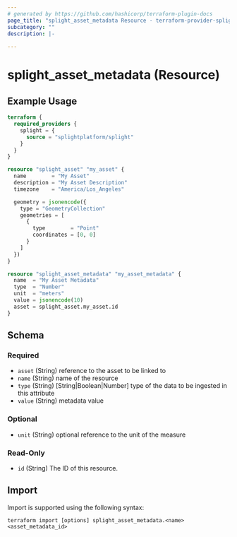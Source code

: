 ```yaml
---
# generated by https://github.com/hashicorp/terraform-plugin-docs
page_title: "splight_asset_metadata Resource - terraform-provider-splight"
subcategory: ""
description: |-
  
---
```


# splight_asset_metadata (Resource)



## Example Usage

```terraform
terraform {
  required_providers {
    splight = {
      source = "splightplatform/splight"
    }
  }
}

resource "splight_asset" "my_asset" {
  name        = "My Asset"
  description = "My Asset Description"
  timezone    = "America/Los_Angeles"

  geometry = jsonencode({
    type = "GeometryCollection"
    geometries = [
      {
        type        = "Point"
        coordinates = [0, 0]
      }
    ]
  })
}

resource "splight_asset_metadata" "my_asset_metadata" {
  name  = "My Asset Metadata"
  type  = "Number"
  unit  = "meters"
  value = jsonencode(10)
  asset = splight_asset.my_asset.id
}
```

<!-- schema generated by tfplugindocs -->
## Schema

### Required

- `asset` (String) reference to the asset to be linked to
- `name` (String) name of the resource
- `type` (String) [String|Boolean|Number] type of the data to be ingested in this attribute
- `value` (String) metadata value

### Optional

- `unit` (String) optional reference to the unit of the measure

### Read-Only

- `id` (String) The ID of this resource.

## Import

Import is supported using the following syntax:

```shell
terraform import [options] splight_asset_metadata.<name> <asset_metadata_id>
```
